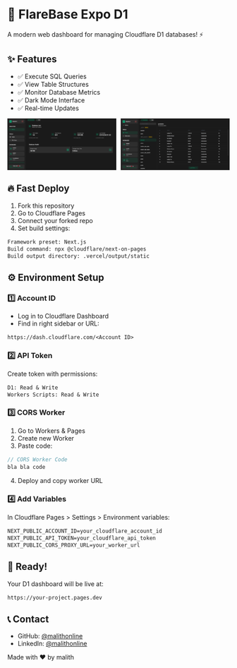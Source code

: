 # 🚀 FlareBase Expo D1
A modern web dashboard for managing Cloudflare D1 databases! ⚡

## ✨ Features
- ✅ Execute SQL Queries
- ✅ View Table Structures
- ✅ Monitor Database Metrics
- ✅ Dark Mode Interface
- ✅ Real-time Updates

<div align="center" style="display: flex; gap: 10px;">
  <img src="screenshots/pic0.png" alt="FlareBase Database Metrics" width="780" style="max-width: 49%;"/>
  <img src="screenshots/pic1.png" alt="FlareBase Table View" width="780" style="max-width: 49%;"/>
</div>

## 🔥 Fast Deploy
1. Fork this repository
2. Go to Cloudflare Pages
3. Connect your forked repo
4. Set build settings:
```
Framework preset: Next.js
Build command: npx @cloudflare/next-on-pages
Build output directory: .vercel/output/static
```

## ⚙️ Environment Setup

### 1️⃣ Account ID
- Log in to Cloudflare Dashboard
- Find in right sidebar or URL:
```
https://dash.cloudflare.com/<Account ID>
```

### 2️⃣ API Token
Create token with permissions:
```
D1: Read & Write
Workers Scripts: Read & Write
```

### 3️⃣ CORS Worker
1. Go to Workers & Pages
2. Create new Worker
3. Paste code:
```js
// CORS Worker Code
bla bla code
```
4. Deploy and copy worker URL

### 4️⃣ Add Variables
In Cloudflare Pages > Settings > Environment variables:
```
NEXT_PUBLIC_ACCOUNT_ID=your_cloudflare_account_id
NEXT_PUBLIC_API_TOKEN=your_cloudflare_api_token
NEXT_PUBLIC_CORS_PROXY_URL=your_worker_url
```

## 🚀 Ready!
Your D1 dashboard will be live at:
```
https://your-project.pages.dev
```

## 📞 Contact
- GitHub: [@malithonline](https://github.com/malithonline)
- LinkedIn: [@malithonline](https://www.linkedin.com/in/malithonline)

Made with ❤️ by malith
